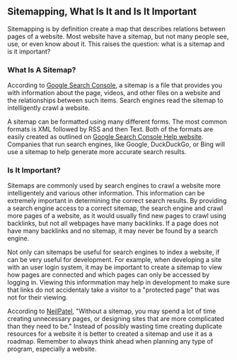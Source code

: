 ## Sitemapping, What Is It and Is It Important
Sitemapping is by definition create a map that describes relations between pages of a website. Most website have a sitemap, but not many people see, use, or even know about it. This raises the question: what is a sitemap and is it important?

### What Is A Sitemap?
According to [Google Search Console](https://support.google.com/webmasters/answer/156184?hl=en), a sitemap is a file that provides you with information about the page, videos, and other files on a website and the relationships between such items. Search engines read the sitemap to intelligently crawl a website. 

A sitemap can be formatted using many different forms. The most common formats is XML followed by RSS and then Text. Both of the formats are easily created as outlined on [Google Search Console Help website](https://support.google.com/webmasters/answer/183668?hl=en).  Companies that run search engines, like Google, DuckDuckGo, or Bing will use a sitemap to help generate more accurate search results.

### Is It Important?
Sitemaps are commonly used by search engines to crawl a website more intelligentely and various other information. This information can be extremely important in determining the correct search results. By providing a search engine access to a correct sitemap, the search engine and crawl more pages of a website, as it would usually find new pages to crawl using backlinks, but not all webpages have many backlinks. If a page does not have many backlinks and no sitemap, it may never be found by a search engine.

Not only can sitemaps be useful for search engines to index a website, if can be very useful for development. For example, when developing a site with an user login system, it may be important to create a sitemap to view how pages are connected and which pages can only be accessed by logging in. Viewing this informmation may help in development to make sure that links do not accidentaly take a visitor to a "protected page" that was not for their viewing.

According to [NeilPatel](https://neilpatel.com/blog/build-a-sitemap/), "Without a sitemap, you may spend a lot of time creating unnecessary pages, or designing sites that are more complicated than they need to be." Instead of possibly wasting time creating duplicate resources for a website it is better to created a sitemap and use it as a roadmap. Remember to always think ahead when planning any type of program, especially a website.
